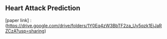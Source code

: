 ## Heart Attack Prediction

[paper link] : (https://drive.google.com/drive/folders/1Y0Eq4zW3BbTF2za_Uv5qzk1EjJaRZCzA?usp=sharing)
